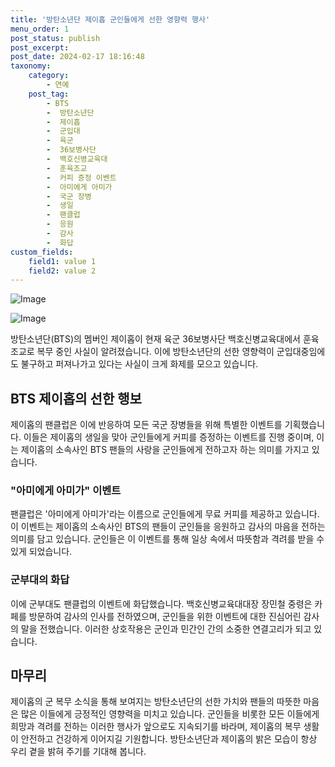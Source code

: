 ```yaml
---
title: '방탄소년단 제이홉 군인들에게 선한 영향력 행사'
menu_order: 1
post_status: publish
post_excerpt: 
post_date: 2024-02-17 18:16:48
taxonomy:
    category:
        - 연예
    post_tag:
        - BTS
        -  방탄소년단
        -  제이홉
        -  군입대
        -  육군
        -  36보병사단
        -  백호신병교육대
        -  훈육조교
        -  커피 증정 이벤트
        -  아미에게 아미가
        -  국군 장병
        -  생일
        -  팬클럽
        -  응원
        -  감사
        -  화답
custom_fields:
    field1: value 1
    field2: value 2
---
```


![Image](https://ssl.pstatic.net/mimgnews/image/076/2024/02/12/2024021201000750400099861_20240212103102061.jpg?type=w540)

![Image](https://mimgnews.pstatic.net/image/076/2024/02/12/2024021201000750400099862_20240212103102064.jpg?type=w540)

방탄소년단(BTS)의 멤버인 제이홉이 현재 육군 36보병사단 백호신병교육대에서 훈육조교로 복무 중인 사실이 알려졌습니다. 이에 방탄소년단의 선한 영향력이 군입대중임에도 불구하고 퍼져나가고 있다는 사실이 크게 화제를 모으고 있습니다. 
## BTS 제이홉의 선한 행보
제이홉의 팬클럽은 이에 반응하여 모든 국군 장병들을 위해 특별한 이벤트를 기획했습니다. 이들은 제이홉의 생일을 맞아 군인들에게 커피를 증정하는 이벤트를 진행 중이며, 이는 제이홉의 소속사인 BTS 팬들의 사랑을 군인들에게 전하고자 하는 의미를 가지고 있습니다. 
### "아미에게 아미가" 이벤트
팬클럽은 '아미에게 아미가'라는 이름으로 군인들에게 무료 커피를 제공하고 있습니다. 이 이벤트는 제이홉의 소속사인 BTS의 팬들이 군인들을 응원하고 감사의 마음을 전하는 의미를 담고 있습니다. 군인들은 이 이벤트를 통해 일상 속에서 따뜻함과 격려를 받을 수 있게 되었습니다.
### 군부대의 화답
이에 군부대도 팬클럽의 이벤트에 화답했습니다. 백호신병교육대대장 장민철 중령은 카페를 방문하여 감사의 인사를 전하였으며, 군인들을 위한 이벤트에 대한 진심어린 감사의 말을 전했습니다. 이러한 상호작용은 군인과 민간인 간의 소중한 연결고리가 되고 있습니다.
## 마무리
제이홉의 군 복무 소식을 통해 보여지는 방탄소년단의 선한 가치와 팬들의 따뜻한 마음은 많은 이들에게 긍정적인 영향력을 미치고 있습니다. 군인들을 비롯한 모든 이들에게 희망과 격려를 전하는 이러한 행사가 앞으로도 지속되기를 바라며, 제이홉의 복무 생활이 안전하고 건강하게 이어지길 기원합니다. 방탄소년단과 제이홉의 밝은 모습이 항상 우리 곁을 밝혀 주기를 기대해 봅니다.
